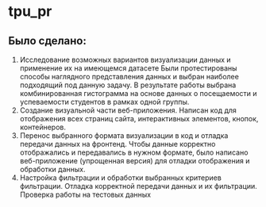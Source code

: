 # tpu_pr


## Было сделано: 
1. Исследование возможных вариантов визуализации данных и применение их на 
имеющемся датасете
Были протестированы способы наглядного представления данных и выбран наиболее 
подходящий под данную задачу. В результате работы выбрана комбинированная 
гистограмма на основе данных о посещаемости и успеваемости студентов в рамках одной 
группы.
2. Создание визуальной части веб-приложения.
Написан код для отображения всех страниц сайта, интерактивных элементов, кнопок, 
контейнеров. 
3. Перенос выбранного формата визуализации в код и отладка передачи данных на 
фронтенд. 
Чтобы данные корректно отображались и передавались в нужном формате, было написано 
веб-приложение (упрощенная версия) для отладки отображения и обработки данных. 
4. Настройка фильтрации и обработки выбранных критериев фильтрации.
Отладка корректной передачи данных и их фильтрации. Проверка работы на тестовых 
данных

